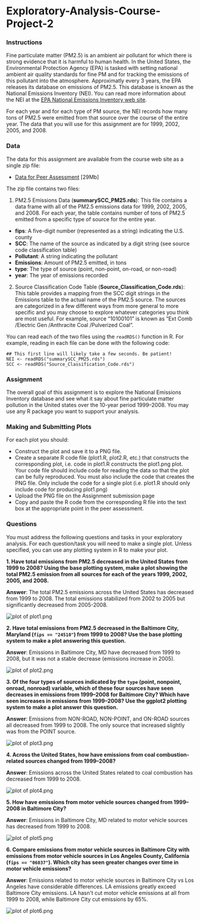 # Exploratory-Analysis-Course-Project-2

### Instructions

Fine particulate matter (PM2.5) is an ambient air pollutant for which there is strong evidence that it is harmful to human health. In the United States, the Environmental Protection Agency (EPA) is tasked with setting national ambient air quality standards for fine PM and for tracking the emissions of this pollutant into the atmosphere. Approximatly every 3 years, the EPA releases its database on emissions of PM2.5. This database is known as the National Emissions Inventory (NEI). You can read more information about the NEI at the [EPA National Emissions Inventory web site](https://www.epa.gov/air-emissions-inventories).

For each year and for each type of PM source, the NEI records how many tons of PM2.5 were emitted from that source over the course of the entire year. The data that you will use for this assignment are for 1999, 2002, 2005, and 2008.

### Data

The data for this assignment are available from the course web site as a single zip file:

- [Data for Peer Assessment](https://d396qusza40orc.cloudfront.net/exdata%2Fdata%2FNEI_data.zip) [29Mb]

The zip file contains two files:

1) PM2.5 Emissions Data (**summarySCC_PM25.rds**): This file contains a data frame with all of the PM2.5 emissions data for 1999, 2002, 2005, and 2008. For each year, the table contains number of tons of PM2.5 emitted from a specific type of source for the entire year.
  - **fips**: A five-digit number (represented as a string) indicating the U.S. county
  - **SCC**: The name of the source as indicated by a digit string (see source code classification table)
  - **Pollutant**: A string indicating the pollutant
  - **Emissions**: Amount of PM2.5 emitted, in tons
  - **type**: The type of source (point, non-point, on-road, or non-road)
  - **year**: The year of emissions recorded

2) Source Classification Code Table (**Source_Classification_Code.rds**): This table provides a mapping from the SCC digit strings in the Emissions table to the actual name of the PM2.5 source. The sources are categorized in a few different ways from more general to more specific and you may choose to explore whatever categories you think are most useful. For example, source “10100101” is known as “Ext Comb /Electric Gen /Anthracite Coal /Pulverized Coal”.

You can read each of the two files using the `readRDS()` function in R. For example, reading in each file can be done with the following code:

``` 
## This first line will likely take a few seconds. Be patient!
NEI <- readRDS("summarySCC_PM25.rds")
SCC <- readRDS("Source_Classification_Code.rds")
```

### Assignment

The overall goal of this assignment is to explore the National Emissions Inventory database and see what it say about fine particulate matter pollution in the United states over the 10-year period 1999–2008. You may use any R package you want to support your analysis.

### Making and Submitting Plots

For each plot you should:

  - Construct the plot and save it to a PNG file.
  - Create a separate R code file (plot1.R, plot2.R, etc.) that constructs the corresponding plot, i.e. code in plot1.R constructs the plot1.png plot. Your code file should include code for reading the data so that the plot can be fully reproduced. You must also include the code that creates the PNG file. Only include the code for a single plot (i.e. plot1.R should only include code for producing plot1.png)
  - Upload the PNG file on the Assignment submission page
  - Copy and paste the R code from the corresponding R file into the text box at the appropriate point in the peer assessment.

### Questions

You must address the following questions and tasks in your exploratory analysis. For each question/task you will need to make a single plot. Unless specified, you can use any plotting system in R to make your plot.

**1. Have total emissions from PM2.5 decreased in the United States from 1999 to 2008? Using the base plotting system, make a plot showing the total PM2.5 emission from all sources for each of the years 1999, 2002, 2005, and 2008.**
  
  **Answer**: The total PM2.5 emissions across the United States has decreased from 1999 to 2008. The total emissions stabilized from 2002 to 2005 but significantly decreased from 2005-2008.
  
![plot of plot1.png](./plot1.png)
  
**2. Have total emissions from PM2.5 decreased in the Baltimore City, Maryland (`fips == "24510"`) from 1999 to 2008? Use the base plotting system to make a plot answering this question.**
  
  **Answer**: Emissions in Baltimore City, MD have decreased from 1999 to 2008, but it was not a stable decrease (emissions increase in 2005).
  
![plot of plot2.png](./plot2.png)
  
**3. Of the four types of sources indicated by the `type` (point, nonpoint, onroad, nonroad) variable, which of these four sources have seen decreases in emissions from 1999–2008 for Baltimore City? Which have seen increases in emissions from 1999–2008? Use the ggplot2 plotting system to make a plot answer this question.**
  
  **Answer**: Emissions from NON-ROAD, NON-POINT, and ON-ROAD sources all decreased from 1999 to 2008. The only source that increased slightly was from the POINT source.
  
![plot of plot3.png](./plot3.png)
  
**4. Across the United States, how have emissions from coal combustion-related sources changed from 1999–2008?**
  
  **Answer**: Emissions across the United States related to coal combustion has decreased from 1999 to 2008.

![plot of plot4.png](./plot4.png)
  
**5. How have emissions from motor vehicle sources changed from 1999–2008 in Baltimore City?**
  
  **Answer**: Emissions in Baltimore City, MD related to motor vehicle sources has decreased from 1999 to 2008.

![plot of plot5.png](./plot5.png)
  
**6. Compare emissions from motor vehicle sources in Baltimore City with emissions from motor vehicle sources in Los Angeles County, California (`fips == "06037"`). Which city has seen greater changes over time in motor vehicle emissions?**
  
  **Answer**: Emissions related to motor vehicle sources in Baltimore City vs Los Angeles have considerable differences. LA emissions greatly exceed Baltimore City emissions. LA hasn't cut motor vehicle emissions at all from 1999 to 2008, while Baltimore City cut emissions by 65%.
  
  ![plot of plot6.png](./plot6.png)

